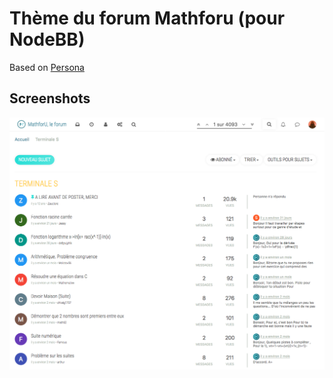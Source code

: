 Thème du forum Mathforu (pour NodeBB)
=====================================

Based on [Persona](https://github.com/psychobunny/nodebb-theme-persona)


## Screenshots

![Screenshot](screenshot.png)

